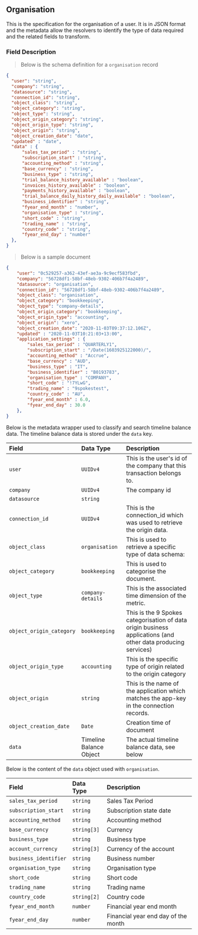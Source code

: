 ## Organisation

This is the specification for the organisation of a user. It is in JSON format and the metadata allow the resolvers to identify the type of data required and the related fields to transform.

### Field Description

> Below is the schema definition for a `organisation` record

```json
{
  "user": "string",
  "company": "string",
  "datasource": "string",
  "connection_id": "string",
  "object_class": "string",
  "object_category": "string",
  "object_type": "string",
  "object_origin_category": "string",
  "object_origin_type": "string",
  "object_origin": "string",
  "object_creation_date": "date",
  "updated" : "date",
  "data" : {
      "sales_tax_period" : "string",
      "subscription_start" : "string",
      "accounting_method" : "string",
      "base_currency" : "string",
      "business_type" : "string",
      "trial_balance_history_available" : "boolean",
      "invoices_history_available" : "boolean",
      "payments_history_available" : "boolean",
      "trial_balance_daily_history_daily_available" : "boolean",
      "business_identifier" : "string",
      "fyear_end_month" : "number",
      "organisation_type" : "string",
      "short_code" : "string",
      "trading_name" : "string",
      "country_code" : "string",
      "fyear_end_day" : "number"
  },
}
```

> Below is a sample document

```json
{
    "user": "0c529257-a362-43ef-ae3a-9c9ecf583fbd",
    "company": "56728df1-58bf-48eb-9302-406b7f4a2489",
    "datasource": "organisation",
    "connection_id": "56728df1-58bf-48eb-9302-406b7f4a2489",
    "object_class": "organisation",
    "object_category": "bookkeeping",
    "object_type": "company-details",
    "object_origin_category": "bookkeeping",
    "object_origin_type": "accounting",
    "object_origin": "xero",
    "object_creation_date": "2020-11-03T09:37:12.106Z",
    "updated" : "2020-11-03T10:21:03+13:00",
    "application_settings" : {
        "sales_tax_period" : "QUARTERLY1",
        "subscription_start" : "/Date(1603925122000)/",
        "accounting_method" : "Accrue",
        "base_currency" : "AUD",
        "business_type" : "IT",
        "business_identifier" : "B0193783",
        "organisation_type" : "COMPANY",
        "short_code" : "!7YLwG",
        "trading_name" : "9spokestest",
        "country_code" : "AU",
        "fyear_end_month" : 6.0,
        "fyear_end_day" : 30.0
    },
}
```

Below is the metadata wrapper used to classify and search timeline balance data. The timeline balance data is stored under the `data` key.

| Field                    | Data Type               | Description                                                  |
| :----------------------- | :---------------------- | :----------------------------------------------------------- |
| `user`                   | `UUIDv4`                | This is the user's id of the company that this transaction belongs to. |
| `company`                | `UUIDv4`                | The company id                                               |
| `datasource`             | `string`                |                                                              |
| `connection_id`          | `UUIDv4`                | This is the connection_id which was used to retrieve the origin data. |
| `object_class`           | `organisation`          | This is used to retrieve a specific type of data schema:     |
| `object_category`        | `bookkeeping`           | This is used to categorise the document.                     |
| `object_type`            | `company-details`       | This is the associated time dimension of the metric.         |
| `object_origin_category` | `bookkeeping`           | This is the 9 Spokes categorisation of data origin business applications (and other data producing services) |
| `object_origin_type`     | `accounting`            | This is the specific type of origin related to the origin category |
| `object_origin`          | `string`                | This is the name of the application which matches the app-key in the connection records. |
| `object_creation_date`   | `Date`                  | Creation time of document                                    |
| `data`                   | Timeline Balance Object | The actual timeline balance data, see below                  |

Below is the content of the `data` object used with `organisation`.

| Field                      | Data Type        | Description                                                  |
| :------------------------- | :--------------- | :----------------------------------------------------------- |
| `sales_tax_period`         | `string`         | Sales Tax Period                                             |
| `subscription_start`       | `string`         | Subscription state date                                      |
| `accounting_method`        | `string`         | Accounting method                                            |
| `base_currency`            | `string[3]`      | Currency                                                     |
| `business_type`            | `string`         | Business type                                                |
| `account_currency`         | `string[3]`      | Currency of the account                                      |
| `business_identifier`      | `string`         | Business number                                              |
| `organisation_type`        | `string`         | Organisation type                                            |
| `short_code`               | `string`         | Short code                                                   |
| `trading_name`             | `string`         | Trading name                                                 |
| `country_code`             | `string[2]`      | Country code                                                 |
| `fyear_end_month`          | `number`         | Financial year end month                                     |
| `fyear_end_day`            | `number`         | Financial year end day of the month                          |
